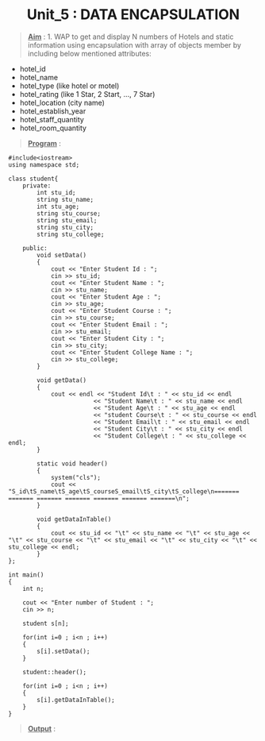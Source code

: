 <center><h1>Unit_5 : DATA ENCAPSULATION</h1></center>

><u>**Aim**</u> : 1. WAP to get and display N numbers of Hotels and static
information using encapsulation with array of objects
member by including below mentioned attributes:
- hotel_id
- hotel_name
- hotel_type (like hotel or motel)
- hotel_rating (like 1 Star, 2 Start, ..., 7 Star)
- hotel_location (city name)
- hotel_establish_year
- hotel_staff_quantity
- hotel_room_quantity

><u>**Program**</u> : 

    #include<iostream>
    using namespace std;

    class student{
        private:
            int stu_id;
            string stu_name;
            int stu_age;
            string stu_course;
            string stu_email;
            string stu_city;
            string stu_college;
            
        public:
            void setData()
            {
                cout << "Enter Student Id : ";
                cin >> stu_id;
                cout << "Enter Student Name : ";
                cin >> stu_name;
                cout << "Enter Student Age : ";
                cin >> stu_age;
                cout << "Enter Student Course : ";
                cin >> stu_course;
                cout << "Enter Student Email : ";
                cin >> stu_email;
                cout << "Enter Student City : ";
                cin >> stu_city;
                cout << "Enter Student College Name : ";
                cin >> stu_college;
            }
            
            void getData()
            {
                cout << endl << "Student Id\t : " << stu_id << endl
                            << "Student Name\t : " << stu_name << endl
                            << "Student Age\t : " << stu_age << endl
                            << "student Course\t : " << stu_course << endl
                            << "Student Email\t : " << stu_email << endl
                            << "Student City\t : " << stu_city << endl
                            << "Student College\t : " << stu_college << endl;
            }
            
            static void header()
            {
                system("cls");
                cout << "S_id\tS_name\tS_age\tS_courseS_email\tS_city\tS_college\n======= ======= ======= ======= ======= ======= =======\n";
            }
            
            void getDataInTable()
            {
                cout << stu_id << "\t" << stu_name << "\t" << stu_age << "\t" << stu_course << "\t" << stu_email << "\t" << stu_city << "\t" << stu_college << endl; 
            }
    };

    int main()
    {
        int n;
        
        cout << "Enter number of Student : ";
        cin >> n;
        
        student s[n];
        
        for(int i=0 ; i<n ; i++)
        {
            s[i].setData();
        }
        
        student::header();
        
        for(int i=0 ; i<n ; i++)
        {
            s[i].getDataInTable();
        }
    }

><u>**Output**</u> :

<br>